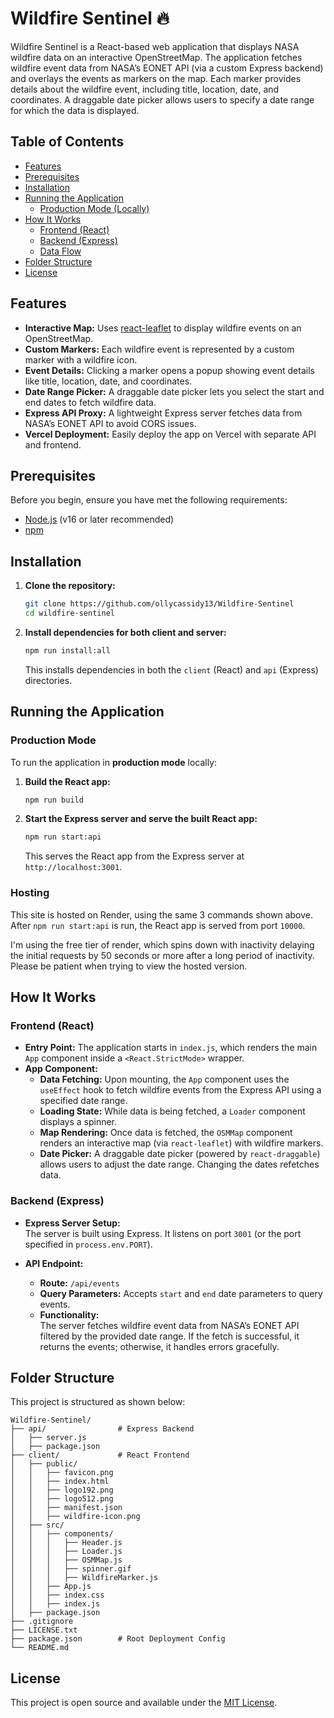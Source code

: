# Wildfire Sentinel 🔥

Wildfire Sentinel is a React-based web application that displays NASA wildfire data on an interactive OpenStreetMap. The application fetches wildfire event data from NASA’s EONET API (via a custom Express backend) and overlays the events as markers on the map. Each marker provides details about the wildfire event, including title, location, date, and coordinates. A draggable date picker allows users to specify a date range for which the data is displayed.

## Table of Contents

- [Features](#features)
- [Prerequisites](#prerequisites)
- [Installation](#installation)
- [Running the Application](#running-the-application)
  - [Production Mode (Locally)](#production-mode-locally)
- [How It Works](#how-it-works)
  - [Frontend (React)](#frontend-react)
  - [Backend (Express)](#backend-express)
  - [Data Flow](#data-flow)
- [Folder Structure](#folder-structure)
- [License](#license)

## Features

- **Interactive Map:** Uses [react-leaflet](https://react-leaflet.js.org/) to display wildfire events on an OpenStreetMap.
- **Custom Markers:** Each wildfire event is represented by a custom marker with a wildfire icon.
- **Event Details:** Clicking a marker opens a popup showing event details like title, location, date, and coordinates.
- **Date Range Picker:** A draggable date picker lets you select the start and end dates to fetch wildfire data.
- **Express API Proxy:** A lightweight Express server fetches data from NASA’s EONET API to avoid CORS issues.
- **Vercel Deployment:** Easily deploy the app on Vercel with separate API and frontend.

## Prerequisites

Before you begin, ensure you have met the following requirements:
- [Node.js](https://nodejs.org/) (v16 or later recommended)
- [npm](https://www.npmjs.com/)

## Installation

1. **Clone the repository:**

   ```bash
   git clone https://github.com/ollycassidy13/Wildfire-Sentinel
   cd wildfire-sentinel
   ```

2. **Install dependencies for both client and server:**

   ```bash
   npm run install:all
   ```

   This installs dependencies in both the `client` (React) and `api` (Express) directories.

## Running the Application

### Production Mode 

To run the application in **production mode** locally:

1. **Build the React app:**

   ```bash
   npm run build
   ```

2. **Start the Express server and serve the built React app:**

   ```bash
   npm run start:api
   ```

   This serves the React app from the Express server at `http://localhost:3001`.

### Hosting

This site is hosted on Render, using the same 3 commands shown above. After `npm run start:api` is run, the React app is served from port `10000`.

I'm using the free tier of render, which spins down with inactivity delaying the initial requests by 50 seconds or more after a long period of inactivity. Please be patient when trying to view the hosted version.

## How It Works

### Frontend (React)

- **Entry Point:** The application starts in `index.js`, which renders the main `App` component inside a `<React.StrictMode>` wrapper.
- **App Component:**  
  - **Data Fetching:** Upon mounting, the `App` component uses the `useEffect` hook to fetch wildfire events from the Express API using a specified date range.
  - **Loading State:** While data is being fetched, a `Loader` component displays a spinner.
  - **Map Rendering:** Once data is fetched, the `OSMMap` component renders an interactive map (via `react-leaflet`) with wildfire markers.
  - **Date Picker:** A draggable date picker (powered by `react-draggable`) allows users to adjust the date range. Changing the dates refetches data.

### Backend (Express)

- **Express Server Setup:**  
  The server is built using Express. It listens on port `3001` (or the port specified in `process.env.PORT`).

- **API Endpoint:**  
  - **Route:** `/api/events`  
  - **Query Parameters:** Accepts `start` and `end` date parameters to query events.
  - **Functionality:**  
    The server fetches wildfire event data from NASA’s EONET API filtered by the provided date range. If the fetch is successful, it returns the events; otherwise, it handles errors gracefully.

## Folder Structure

This project is structured as shown below:

```
Wildfire-Sentinel/
├── api/                # Express Backend
│   ├── server.js
│   ├── package.json
├── client/             # React Frontend
│   ├── public/
│   │   ├── favicon.png
│   │   ├── index.html
│   │   ├── logo192.png
│   │   ├── logo512.png
│   │   ├── manifest.json
│   │   ├── wildfire-icon.png
│   ├── src/
│   │   ├── components/
│   │   │   ├── Header.js
│   │   │   ├── Loader.js
│   │   │   ├── OSMMap.js
│   │   │   ├── spinner.gif
│   │   │   ├── WildfireMarker.js
│   │   ├── App.js
│   │   ├── index.css
│   │   ├── index.js
│   ├── package.json
├── .gitignore
├── LICENSE.txt
├── package.json        # Root Deployment Config
└── README.md
```

## License

This project is open source and available under the [MIT License](LICENSE).

   